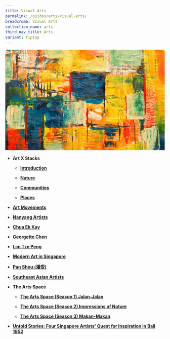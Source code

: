 ```yaml
---
title: Visual Arts
permalink: /guides/arts/visual-arts/
breadcrumb: Visual Arts
collection_name: arts
third_nav_title: Arts
variant: tiptap
---
```

<div class="isomer-image-wrapper">
<img style="width:800px;" height="auto" width="100%" alt="visual arts banner" src="/images/category/visual-arts.jpg">
</div>
<ul>
<li>
<p><strong>Art X Stacks</strong>
</p>
<ul data-tight="true" class="tight">
<li>
<p><strong><a href="/guides/arts/visual-arts/artxstacks/" rel="noopener noreferrer nofollow" target="_blank">Introduction</a></strong>
</p>
</li>
<li>
<p><strong><a href="/guides/arts/visual-arts/artxstacks/nature" rel="noopener noreferrer nofollow" target="_blank">Nature</a></strong>
</p>
</li>
<li>
<p><strong><a href="/guides/arts/visual-arts/artxstacks/communities" rel="noopener noreferrer nofollow" target="_blank">Communities</a></strong>
</p>
</li>
<li>
<p><strong><a href="/guides/arts/visual-arts/artxstacks/places" rel="noopener noreferrer nofollow" target="_blank">Places</a></strong>
</p>
</li>
</ul>
</li>
<li>
<p><strong><a href="/guides/arts/visual-arts/art-movements" rel="noopener noreferrer nofollow" target="_blank">Art Movements</a></strong>
</p>
</li>
<li>
<p><strong><a href="/guides/arts/visual-arts/nanyangartists" rel="noopener noreferrer nofollow" target="_blank">Nanyang Artists</a></strong>
</p>
</li>
<li>
<p><strong><a href="/guides/singapore/people/chua-ek-kay" rel="noopener noreferrer nofollow" target="_blank">Chua Ek Kay</a></strong>
</p>
</li>
<li>
<p><strong><a href="/guides/singapore/people/georgette-chen" rel="noopener noreferrer nofollow" target="_blank">Georgette Chen</a></strong>
</p>
</li>
<li>
<p><strong><a href="/guides/singapore/people/lim-tze-peng" rel="noopener noreferrer nofollow" target="_blank">Lim Tze Peng</a></strong>
</p>
</li>
<li>
<p><strong><a href="/guides/arts/visual-arts/modern-art-in-singapore" rel="noopener noreferrer nofollow" target="_blank">Modern Art in Singapore</a></strong>
</p>
</li>
<li>
<p><strong><a href="/guides/singapore/people/Pan-Shou/" rel="noopener noreferrer nofollow" target="_blank">Pan Shou (潘受)</a></strong>
</p>
</li>
<li>
<p><strong><a href="/guides/arts/visual-arts/sea-artists" rel="noopener noreferrer nofollow" target="_blank">Southeast Asian Artists</a></strong>
</p>
</li>
<li>
<p><strong>The Arts Space</strong>
</p>
<ul data-tight="true" class="tight">
<li>
<p><strong><a href="/guides/arts/visual-arts/the-arts-space-season1-jalan-jalan" rel="noopener noreferrer nofollow" target="_blank">The Arts Space (Season 1) Jalan-Jalan</a></strong>
</p>
</li>
<li>
<p><strong><a href="/guides/arts/visual-arts/the-arts-space-season2-impressions-of-nature" rel="noopener noreferrer nofollow" target="_blank">The Arts Space (Season 2) Impressions of Nature</a></strong>
</p>
</li>
<li>
<p><strong><a href="/guides/arts/visual-arts/the-arts-space-season3-makan-makan" rel="noopener noreferrer nofollow" target="_blank">The Arts Space (Season 3) Makan-Makan</a></strong>
</p>
</li>
</ul>
</li>
<li>
<p><strong><a href="https://reference.nlb.gov.sg/untold-stories/" rel="noopener nofollow" target="_blank">Untold Stories: Four Singapore Artists' Quest for Inspiration in Bali 1952</a></strong>
</p>
</li>
</ul>
<p></p>